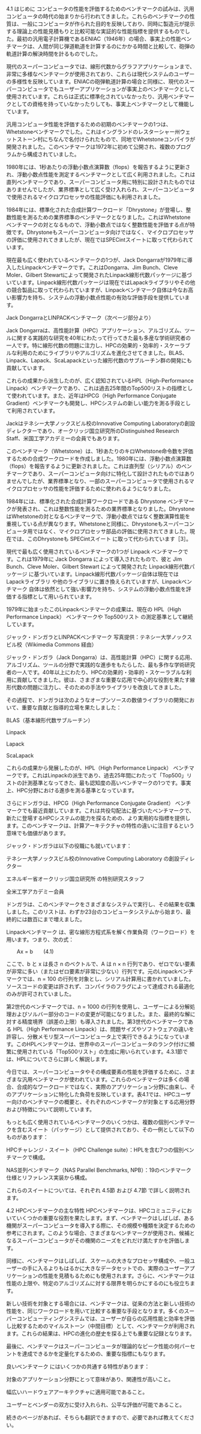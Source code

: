 4.1 はじめに
コンピュータの性能を評価するためのベンチマークの試みは、汎用コンピュータの時代の始まりから行われてきました。これらのベンチマークの性質は、一般にコンピュータが作られた目的を反映しており、同時に製造元が提示する理論上の性能見積もりと比較可能な実証的な性能指標を提供するものでした。最初の汎用電子計算機であるENIAC（1946年）の場合、事実上の性能ベンチマークは、人間が同じ弾道軌道を計算するのにかかる時間と比較して、砲弾の軌道計算の解決時間を計るものでした。

現代のスーパーコンピュータでは、線形代数からグラフアプリケーションまで、非常に多様なベンチマークが使用されており、これらは現代システムのユーザーの多様性を反映しています。ENIACの砲弾軌道計算の場合と同様に、現代のスーパーコンピュータでもユーザーアプリケーションが事実上のベンチマークとして使用されています。これらは正式に標準化されていなかったり、汎用ベンチマークとしての資格を持っていなかったりしても、事実上ベンチマークとして機能しています。

汎用コンピュータ性能を評価するための初期のベンチマークの1つは、Whetstoneベンチマークでした。これはイングランドのレスターシャー州ウェットストーン村にちなんで名付けられたもので、同地でWhetstoneコンパイラが開発されました。このベンチマークは1972年に初めて公開され、複数のプログラムから構成されていました。

1980年には、1秒あたりの浮動小数点演算数（flops）を報告するように更新され、浮動小数点性能を測定するベンチマークとして広く利用されました。これは直列ベンチマークであり、スーパーコンピュータ用に特別に設計されたものではありませんでしたが、業界標準として広く受け入れられ、スーパーコンピュータで使用されるマイクロプロセッサの性能評価にも利用されました。

1984年には、標準化された合成計算ワークロード「Dhrystone」が登場し、整数性能を測るための業界標準のベンチマークとなりました。これはWhetstoneベンチマークの対となるもので、浮動小数点ではなく整数性能を評価する点が特徴です。Dhrystoneもスーパーコンピュータ向けではなく、マイクロプロセッサの評価に使用されてきましたが、現在ではSPECintスイートに取って代わられています。

現在最も広く使われているベンチマークの1つが、Jack Dongarraが1979年に導入したLinpackベンチマークです。これはDongarra、Jim Bunch、Cleve Moler、Gilbert Stewartによって開発されたLinpack線形代数パッケージに基づいています。Linpack線形代数パッケージは現在ではLapackライブラリやその他の競合製品に取って代わられていますが、Linpackベンチマーク自体は今なお高い影響力を持ち、システムの浮動小数点性能の有効な評価手段を提供しています。

Jack DongarraとLINPACKベンチマーク（次ページ部分より）

Jack Dongarraは、高性能計算（HPC）アプリケーション、アルゴリズム、ツールに関する実践的な研究を40年にわたって行ってきた最も多産な学術研究者の一人です。特に線形代数の問題に注力し、HPCの効果的・効率的・スケーラブルな利用のためにライブラリやアルゴリズムを進化させてきました。BLAS、Linpack、Lapack、ScaLapackといった線形代数のサブルーチン群の開発にも貢献しています。

これらの成果から派生したのが、広く認知されているHPL（High-Performance Linpack）ベンチマークであり、これは過去25年間のTop500リストの指標として使われています。また、近年はHPCG（High Performance Conjugate Gradient）ベンチマークも開発し、HPCシステムの新しい能力を測る手段として利用されています。

Jackはテネシー大学ノックスビル校のInnovative Computing Laboratoryの創設ディレクターであり、オークリッジ国立研究所のDistinguished Research Staff、米国工学アカデミーの会員でもあります。

このベンチマーク（Whetstone）は、1秒あたりのキロWhetstone命令数を評価するための合成ワークロードを作成しました。1980年には、浮動小数点演算数（flops）を報告するように更新されました。これは直列型（シリアル）のベンチマークであり、スーパーコンピュータ向けに特化して設計されたものではありませんでしたが、業界標準となり、一部のスーパーコンピュータで使用されるマイクロプロセッサの性能を評価するために使われるようになりました。

1984年には、標準化された合成計算ワークロードである Dhrystone ベンチマークが発表され、これは整数性能を測るための業界標準となりました。DhrystoneはWhetstoneの対となるベンチマークで、浮動小数点ではなく整数演算性能を重視している点が異なります。Whetstoneと同様に、Dhrystoneもスーパーコンピュータ用ではなく、マイクロプロセッサ部品の評価に使用されてきました。現在では、このDhrystoneも SPECintスイート に取って代わられています［3］。

現代で最も広く使用されているベンチマークの1つが Linpack ベンチマークです。これは1979年に Jack Dongarra によって導入されたもので、彼と Jim Bunch、Cleve Moler、Gilbert Stewart によって開発された Linpack線形代数パッケージ に基づいています。Linpack線形代数パッケージ自体は現在では Lapackライブラリ や他のライブラリに置き換えられていますが、Linpackベンチマーク 自体は依然として強い影響力を持ち、システムの浮動小数点性能を評価する指標として用いられています。

1979年に始まったこのLinpackベンチマークの成果は、現在の HPL（High Performance Linpack） ベンチマークや Top500リスト の測定基準として継続しています。

ジャック・ドンガラとLINPACKベンチマーク
写真提供：テネシー大学ノックスビル校（Wikimedia Commons 経由）

ジャック・ドンガラ（Jack Dongarra）は、高性能計算（HPC）に関する応用、アルゴリズム、ツールの分野で実践的な進歩をもたらした、最も多作な学術研究者の一人です。40年以上にわたり、HPCの効果的・効率的・スケーラブルな利用に貢献してきました。彼は、さまざまな重要な応用で中心的な役割を果たす線形代数の問題に注力し、そのための手法やライブラリを改良してきました。

その過程で、ドンガラは次のようなオープンソースの数値ライブラリの開発において、重要な貢献と指導的立場を果たしました：

BLAS（基本線形代数サブルーチン）

Linpack

Lapack

ScaLapack

これらの成果から発展したのが、HPL（High Performance Linpack） ベンチマークです。これはLinpackの派生であり、過去25年間にわたって「Top500」リストの計測基準となってきた、最も認知度の高いベンチマークの1つです。事実上、HPC分野における進歩を測る基準となっています。

さらにドンガラは、HPCG（High Performance Conjugate Gradient） ベンチマークでも最近貢献しています。これは共役勾配法に基づいたベンチマークで、新たに登場するHPCシステムの能力を探るための、より実用的な指標を提供します。このベンチマークは、計算アーキテクチャの特性の違いに注目するという意味でも価値があります。

ジャック・ドンガラは以下の役職にも就いています：

テネシー大学ノックスビル校のInnovative Computing Laboratory の創設ディレクター

エネルギー省オークリッジ国立研究所 の特別研究スタッフ

全米工学アカデミー会員

ドンガラは、このベンチマークをさまざまなシステムで実行し、その結果を収集しました。このリストは、わずか23台のコンピュータシステムから始まり、最終的には数百にまで増えました。

Linpackベンチマーク は、密な線形方程式系を解く作業負荷（ワークロード）を用います。つまり、次の式：

  Ax = b  (4.1)

ここで、b と x は長さ n のベクトルで、A は n × n 行列であり、ゼロでない要素が非常に多い（またはゼロ要素が非常に少ない）行列です。元のLinpackベンチマークでは、n = 100 の行列を対象とし、シリアル計算用に書かれていました。ソースコードの変更は許されず、コンパイラのフラグによって達成される最適化のみが許可されていました。

第2世代のベンチマークでは、n = 1000 の行列を使用し、ユーザーによる分解処理およびソルバー部分のコードの変更が可能になりました。また、最終的な解に対する精度境界（誤差の上限）も導入されました。第3世代のベンチマークである HPL（High Performance Linpack）は、問題サイズやソフトウェアの違いを許容し、分散メモリ型スーパーコンピュータ上で実行できるようになっています。このHPLベンチマークは、世界中のスーパーコンピュータのランク付けに頻繁に使用されている「Top500リスト」の生成に用いられています。4.3.1節では、HPLについてさらに詳しく解説します。

今日では、スーパーコンピュータやその構成要素の性能を評価するために、さまざまな汎用ベンチマークが使われています。これらのベンチマークは多くの場合、合成的なワークロードではなく、実際のアプリケーション分野に由来し、そのアプリケーションに特化した負荷を反映しています。表4.1では、HPCユーザー向けのベンチマークの概要と、それぞれのベンチマークが対象とする応用分野および特徴について説明しています。

もっとも広く使用されているベンチマークのいくつかは、複数の個別ベンチマークを含むスイート（パッケージ）として提供されており、その一例として以下のものがあります：

HPCチャレンジ・スイート（HPC Challenge suite）：HPLを含む7つの個別ベンチマークで構成。

NAS並列ベンチマーク（NAS Parallel Benchmarks, NPB）：19のベンチマーク仕様とリファレンス実装から構成。

これらのスイートについては、それぞれ 4.5節 および 4.7節 で詳しく説明されます。

4.2 HPCベンチマークの主な特性
HPCベンチマークは、HPCコミュニティにおいていくつかの重要な役割を果たします。まず、ベンチマークはしばしば、ある機関がスーパーコンピュータを導入する際に、その規模や種類を決定するための参考にされます。このような場合、さまざまなベンチマークが使用され、候補となるスーパーコンピュータがその機関のニーズをどれだけ満たすかを評価します。

同様に、ベンチマークはしばしば、スケールの大きなプロセッサ構成や、一般ユーザーの手に入るよりもはるかに大きなデータセットでの、実際のユーザーアプリケーションの性能を見積もるためにも使用されます。さらに、ベンチマークは性能の上限や、特定のアルゴリズムに対する限界を明らかにするのにも役立ちます。

新しい技術を対象とする場合には、ベンチマークは、従来の方法と新しい技術の性能を、同じワークロードを用いて比較する重要な手段となります。多くのスーパーコンピューティングシステムでは、ユーザーが自らの応用性能と効率を評価し比較するためのマイルストーン（中間目標）として、ベンチマークが利用されます。これらの結果は、HPCの進化の歴史を探る上でも重要な記録となります。

最後に、ベンチマークはスーパーコンピュータが理論的なピーク性能の何パーセントを達成できるかを定量化するための、重要な指標にもなります。

良いベンチマーク にはいくつかの共通する特性があります：

対象のアプリケーション分野にとって意味があり、関連性が高いこと。

幅広いハードウェアアーキテクチャに適用可能であること。

ユーザーとベンダーの双方に受け入れられ、公平な評価が可能であること。

続きのページがあれば、そちらも翻訳できますので、必要であれば教えてください。